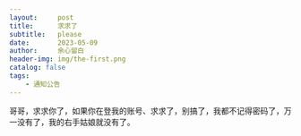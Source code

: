 ```yaml
---
layout:     post
title:      求求了
subtitle:   please
date:       2023-05-09
author:     余心留白
header-img: img/the-first.png
catalog: false
tags:
    - 通知公告
---
```


哥哥，求求你了，如果你在登我的账号、求求了，别搞了，我都不记得密码了，万一没有了，我的右手姑娘就没有了。

